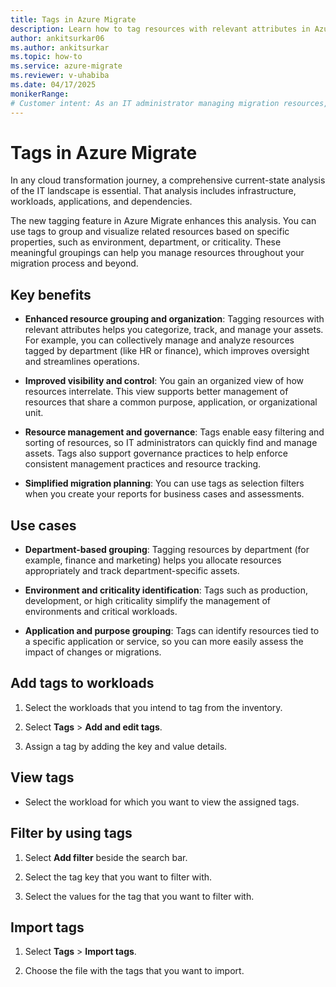 ```yaml
---
title: Tags in Azure Migrate
description: Learn how to tag resources with relevant attributes in Azure Migrate.
author: ankitsurkar06
ms.author: ankitsurkar
ms.topic: how-to
ms.service: azure-migrate
ms.reviewer: v-uhabiba
ms.date: 04/17/2025
monikerRange:
# Customer intent: As an IT administrator managing migration resources, I want to tag workloads with relevant attributes, so that I can enhance resource organization and visibility during the migration process.
---
```


# Tags in Azure Migrate

In any cloud transformation journey, a comprehensive current-state analysis of the IT landscape is essential. That analysis includes infrastructure, workloads, applications, and dependencies.

The new tagging feature in Azure Migrate enhances this analysis. You can use tags to group and visualize related resources based on specific properties, such as environment, department, or criticality. These meaningful groupings can help you manage resources throughout your migration process and beyond.

## Key benefits

- **Enhanced resource grouping and organization**: Tagging resources with relevant attributes helps you categorize, track, and manage your assets. For example, you can collectively manage and analyze resources tagged by department (like HR or finance), which improves oversight and streamlines operations.

- **Improved visibility and control**: You gain an organized view of how resources interrelate. This view supports better management of resources that share a common purpose, application, or organizational unit.

- **Resource management and governance**: Tags enable easy filtering and sorting of resources, so IT administrators can quickly find and manage assets. Tags also support governance practices to help enforce consistent management practices and resource tracking.

- **Simplified migration planning**: You can use tags as selection filters when you create your reports for business cases and assessments.

## Use cases

- **Department-based grouping**: Tagging resources by department (for example, finance and marketing) helps you allocate resources appropriately and track department-specific assets.

- **Environment and criticality identification**: Tags such as production, development, or high criticality simplify the management of environments and critical workloads.

- **Application and purpose grouping**: Tags can identify resources tied to a specific application or service, so you can more easily assess the impact of changes or migrations.

## Add tags to workloads

1. Select the workloads that you intend to tag from the inventory.

2. Select **Tags** > **Add and edit tags**.

3. Assign a tag by adding the key and value details.

## View tags

- Select the workload for which you want to view the assigned tags.

## Filter by using tags

1. Select **Add filter** beside the search bar.

2. Select the tag key that you want to filter with.

3. Select the values for the tag that you want to filter with.

## Import tags

1. Select **Tags** > **Import tags**.

2. Choose the file with the tags that you want to import.
